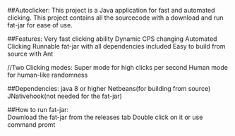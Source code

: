 ##Autoclicker: 
This project is a Java application for fast and automated clicking. This project contains all the sourcecode with a download and run fat-jar for ease of use. 

##Features: 
Very fast clicking ability 
Dynamic CPS changing 
Automated Clicking 
Runnable fat-jar with all dependencies included 
Easy to build from source with Ant 

//Two Clicking modes: 
Super mode for high clicks per second 
Human mode for human-like randomness

##Dependencies: 
java 8 or higher
Netbeans(for building from source) 
JNativehook(not needed for the fat-jar)

##How to run fat-jar:  
Download the fat-jar from the releases tab 
Double click on it or use command promt
